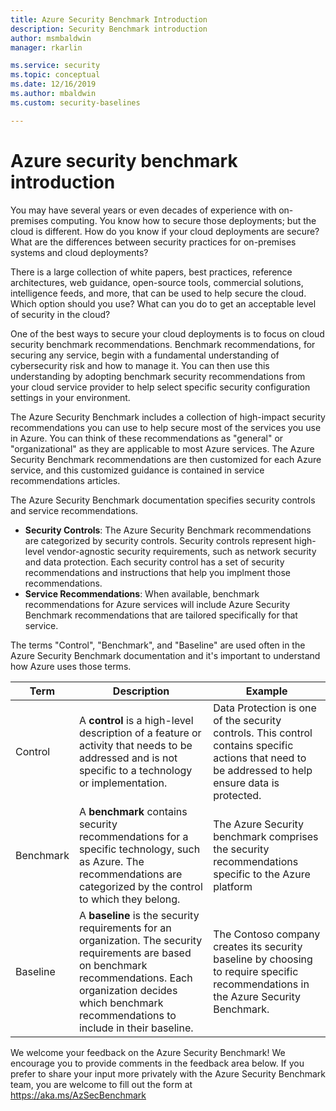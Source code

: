 ```yaml
---
title: Azure Security Benchmark Introduction
description: Security Benchmark introduction
author: msmbaldwin
manager: rkarlin

ms.service: security
ms.topic: conceptual
ms.date: 12/16/2019
ms.author: mbaldwin
ms.custom: security-baselines

---
```


# Azure security benchmark introduction

You may have several years or even decades of experience with on-premises computing. You know how to secure those deployments; but the cloud is different. How do you know if your cloud deployments are secure? What are the differences between security practices for on-premises systems and cloud deployments?

There is a large collection of white papers, best practices, reference architectures, web guidance, open-source tools, commercial solutions, intelligence feeds, and more, that can be used to help secure the cloud. Which option should you use? What can you do to get an acceptable level of security in the cloud? 

One of the best ways to secure your cloud deployments is to focus on cloud security benchmark recommendations. Benchmark recommendations, for securing any service, begin with a fundamental understanding of cybersecurity risk and how to manage it. You can then use this understanding by adopting benchmark security recommendations from your cloud service provider to help select specific security configuration settings in your environment. 

The Azure Security Benchmark includes a collection of high-impact security recommendations you can use to help secure most of the services you use in Azure. You can think of these recommendations as "general" or "organizational" as they are applicable to most Azure services. The Azure Security Benchmark recommendations are then customized for each Azure service, and this customized guidance is contained in service recommendations articles. 

The Azure Security Benchmark documentation specifies security controls and service recommendations.

- **Security Controls**: The Azure Security Benchmark recommendations are categorized by security controls. Security controls represent high-level vendor-agnostic security requirements, such as network security and data protection. Each security control has a set of security recommendations and instructions that help you implment those recommendations. 
- **Service Recommendations**: When available, benchmark recommendations for Azure services will include Azure Security Benchmark recommendations that are tailored specifically for that service. 

The terms "Control", "Benchmark", and "Baseline" are used often in the Azure Security Benchmark documentation and it's important to understand how Azure uses those terms. 

| Term | Description | Example |
|--|--|--|
| Control | A **control** is a high-level description of a feature or activity that needs to be addressed and is not specific to a technology or implementation. | Data Protection is one of the security controls. This control contains specific actions that need to be addressed to help ensure data is protected. |
| Benchmark | A **benchmark** contains security recommendations for a specific technology, such as Azure. The recommendations are categorized by the control to which they belong. | The Azure Security benchmark comprises the security recommendations specific to the Azure platform  |
| Baseline | A **baseline** is the security requirements for an organization. The security requirements are based on benchmark recommendations. Each organization decides which benchmark recommendations to include in their baseline. | The Contoso company creates its security baseline by choosing to require specific recommendations in the Azure Security Benchmark. |

We welcome your feedback on the Azure Security Benchmark! We encourage you to provide comments in the feedback area below. If you prefer to share your input more privately with the Azure Security Benchmark team, you are welcome to fill out the form at https://aka.ms/AzSecBenchmark 